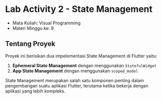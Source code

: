 # Lab Activity 2 - State Management
- Mata Kuliah: Visual Programming
- Materi Minggu ke: 9

## **Tentang Proyek**
Proyek ini berisikan dua impelementasi State Management di Flutter yaitu:
1. **Ephemeral State Management** dengan menggunakan `StatefulWidget`
2. **App State Management** dengan menggunakan `scoped_model`

State Management merupakan salah satu komponen penting dalam pengembangan suatu aplikasi Flutter, terutama ketika bekerja dengan aplikasi yang lebih kompleks.

